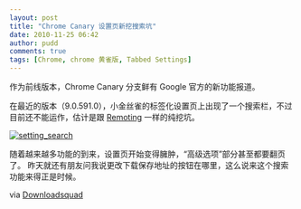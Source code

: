 ```yaml
---
layout: post
title: "Chrome Canary 设置页新挖搜索坑"
date: 2010-11-25 06:42
author: pudd
comments: true
tags: [Chrome, chrome 黄雀版, Tabbed Settings]
---
```

作为前线版本，Chrome Canary 分支鲜有 Google 官方的新功能报道。

在最近的版本（9.0.591.0），小金丝雀的标签化设置页上出现了一个搜索栏，不过目前还不能运作，估计是跟 [Remoting](http://www.chromi.org/archives/6584) 一样的纯挖坑。

<a href="http://img.chromi.org/2010/11/setting_search2.png">![](http://img.chromi.org/2010/11/setting_search2.png "setting_search")</a>

随着越来越多功能的到来，设置页开始变得臃肿，“高级选项”部分甚至都要翻页了。
昨天就还有朋友问我说更改下载保存地址的按钮在哪里，这么说来这个搜索功能来得正是时候。

via [Downloadsquad](http://downloadsquad.switched.com/2010/11/24/google-chrome-to-make-your-settings-searchable/)
